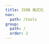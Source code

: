 ```yaml
---
title: JSON 格式化
nav:
  path: /tools
group:
  path: /
  order: 2
---
```


<code src="../formatJSON/index.tsx" inline />
